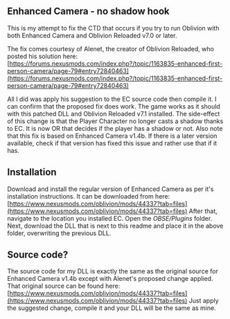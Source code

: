 ## Enhanced Camera - no shadow hook

This is my attempt to fix the CTD that occurs if you try to run Oblivion with both Enhanced Camera and Oblivion Reloaded v7.0 or later. 

The fix comes courtesy of Alenet, the creator of Oblivion Reloaded, who posted his solution here: [https://forums.nexusmods.com/index.php?/topic/1163835-enhanced-first-person-camera/page-79#entry72840463](https://forums.nexusmods.com/index.php?/topic/1163835-enhanced-first-person-camera/page-79#entry72840463)

All I did was apply his suggestion to the EC source code then compile it. I can confirm that the proposed fix does work. The game works as it should with this patched DLL and Oblivion Reloaded v7.1 installed. The side-effect of this change is that the Player Character no longer casts a shadow thanks to EC. It is now OR that decides if the player has a shadow or not. Also note that this fix is based on Enhanced Camera v1.4b. If there is a later version available, check if that version has fixed this issue and rather use that if it has.

## Installation
Download and install the regular version of Enhanced Camera as per it's installation instructions. It can be downloaded from here: [https://www.nexusmods.com/oblivion/mods/44337?tab=files](https://www.nexusmods.com/oblivion/mods/44337?tab=files)
After that, navigate to the location you installed EC. Open the *OBSE/Plugins* folder. Next, download the DLL that is next to this readme and place it in the above folder, overwriting the previous DLL.

## Source code?

The source code for my DLL is exactly the same as the original source for Enhanced Camera v1.4b except with Alenet's proposed change applied. That original source can be found here: [https://www.nexusmods.com/oblivion/mods/44337?tab=files](https://www.nexusmods.com/oblivion/mods/44337?tab=files)
Just apply the suggested change, compile it and your DLL will be the same as mine.
